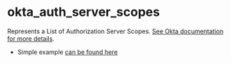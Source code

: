 # okta_auth_server_scopes

Represents a List of Authorization Server Scopes. [See Okta documentation for more details](https://developer.okta.com/docs/reference/api/authorization-servers/#get-all-scopes).

- Simple example [can be found here](./datasource.tf)
